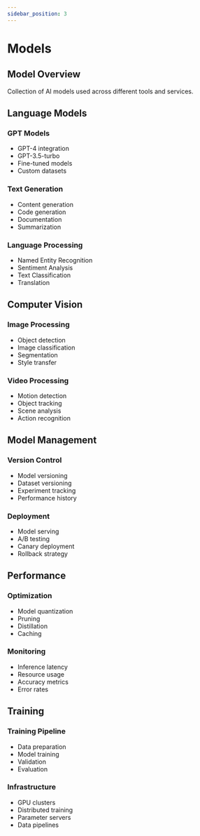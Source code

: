 ```yaml
---
sidebar_position: 3
---
```


# Models

## Model Overview

Collection of AI models used across different tools and services.

## Language Models

### GPT Models
- GPT-4 integration
- GPT-3.5-turbo
- Fine-tuned models
- Custom datasets

### Text Generation
- Content generation
- Code generation
- Documentation
- Summarization

### Language Processing
- Named Entity Recognition
- Sentiment Analysis
- Text Classification
- Translation

## Computer Vision

### Image Processing
- Object detection
- Image classification
- Segmentation
- Style transfer

### Video Processing
- Motion detection
- Object tracking
- Scene analysis
- Action recognition

## Model Management

### Version Control
- Model versioning
- Dataset versioning
- Experiment tracking
- Performance history

### Deployment
- Model serving
- A/B testing
- Canary deployment
- Rollback strategy

## Performance

### Optimization
- Model quantization
- Pruning
- Distillation
- Caching

### Monitoring
- Inference latency
- Resource usage
- Accuracy metrics
- Error rates

## Training

### Training Pipeline
- Data preparation
- Model training
- Validation
- Evaluation

### Infrastructure
- GPU clusters
- Distributed training
- Parameter servers
- Data pipelines 